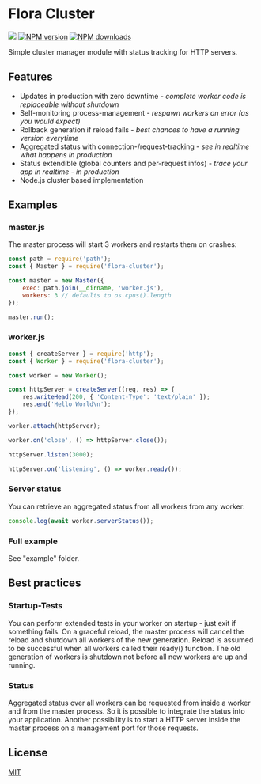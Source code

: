 # Flora Cluster

![](https://github.com/florajs/cluster/workflows/ci/badge.svg)
[![NPM version](https://img.shields.io/npm/v/flora-cluster.svg?style=flat)](https://www.npmjs.com/package/flora-cluster)
[![NPM downloads](https://img.shields.io/npm/dm/flora-cluster.svg?style=flat)](https://www.npmjs.com/package/flora-cluster)

Simple cluster manager module with status tracking for HTTP servers.

## Features

- Updates in production with zero downtime - *complete worker code is replaceable without shutdown*
- Self-monitoring process-management - *respawn workers on error (as you would expect)*
- Rollback generation if reload fails - *best chances to have a running version everytime*
- Aggregated status with connection-/request-tracking - *see in realtime what happens in production*
- Status extendible (global counters and per-request infos) - *trace your app in realtime - in production*
- Node.js cluster based implementation

## Examples

### master.js

The master process will start 3 workers and restarts them on crashes:

```js
const path = require('path');
const { Master } = require('flora-cluster');

const master = new Master({
    exec: path.join(__dirname, 'worker.js'),
    workers: 3 // defaults to os.cpus().length
});

master.run();
```

### worker.js

```js
const { createServer } = require('http');
const { Worker } = require('flora-cluster');

const worker = new Worker();

const httpServer = createServer((req, res) => {
    res.writeHead(200, { 'Content-Type': 'text/plain' });
    res.end('Hello World\n');
});

worker.attach(httpServer);

worker.on('close', () => httpServer.close());

httpServer.listen(3000);

httpServer.on('listening', () => worker.ready());
```

### Server status

You can retrieve an aggregated status from all workers from any worker:

```js
console.log(await worker.serverStatus());
```

### Full example

See "example" folder.

## Best practices

### Startup-Tests

You can perform extended tests in your worker on startup - just exit if something fails. On a graceful
reload, the master process will cancel the reload and shutdown all workers of the new generation.
Reload is assumed to be successful when all workers called their ready() function. The old generation
of workers is shutdown not before all new workers are up and running.

### Status

Aggregated status over all workers can be requested from inside a worker and from the master process.
So it is possible to integrate the status into your application. Another possibility is to start a
HTTP server inside the master process on a management port for those requests.

## License

[MIT](LICENSE)
